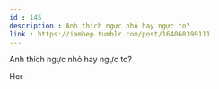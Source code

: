 ```yaml
---
id : 145
description : Anh thích ngực nhỏ hay ngực to?
link : https://iambep.tumblr.com/post/164068399111
---
```


Anh thích ngực nhỏ hay ngực to?

Her